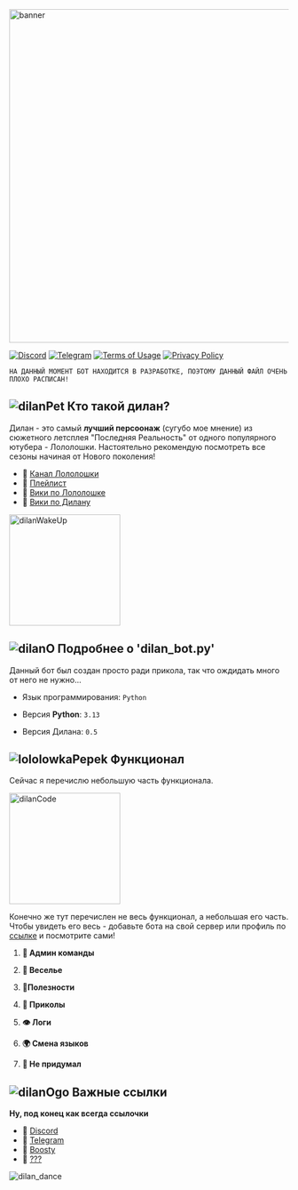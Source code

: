 <img src="https://i.ibb.co/Xfz74PM3/banner.png" alt="banner" width="600"/>

[![Discord](https://img.shields.io/badge/Discord-7289DA?style=flat&logo=discord&logoColor=white)](https://discord.com/invite/fE3QXDNa9h)
[![Telegram](https://img.shields.io/badge/Telegram-0088cc?style=flat&logo=telegram&logoColor=white)](https://t.me/limian_world)
[![Terms of Usage](https://img.shields.io/badge/Terms_of_Usage-00BFFF?style=flat&logo=book&logoColor=white)](terms-of-service.txt)
[![Privacy Policy](https://img.shields.io/badge/Privacy_Policy-00BFFF?style=flat&logo=shield&logoColor=white)](privacy-policy.txt)

`НА ДАННЫЙ МОМЕНТ БОТ НАХОДИТСЯ В РАЗРАБОТКЕ, ПОЭТОМУ ДАННЫЙ ФАЙЛ ОЧЕНЬ ПЛОХО РАСПИСАН!`
## ![dilanPet](https://i.ibb.co/cS19dCTz/dilanPet.gif) Кто такой дилан? 
Дилан - это самый **лучший персоонаж** (сугубо мое мнение) из сюжетного летсплея "Последняя Реальность" от одного популярного ютубера - Лололошки. Настоятельно рекомендую посмотреть все сезоны начиная от Нового поколения! 
- 🔗 [Канал Лололошки](https://www.youtube.com/@MrLololoshka)
- 🔗 [Плейлист](https://www.youtube.com/watch?v=ygqR7g_0M5o&list=PLpYwltiByWUvGL4IP9lavL85uTuQ7R7My)
- 🔗 [Вики по Лололошке](https://lololoshka.fandom.com/ru/wiki/%D0%9B%D0%BE%D0%BB%D0%BE%D0%BB%D0%BE%D1%88%D0%BA%D0%B0)
- 🔗 [Вики по Дилану](https://lololoshka.fandom.com/ru/wiki/%D0%94%D0%B8%D0%BB%D0%B0%D0%BD)

<img src="https://i.ibb.co/NnGHLLWt/dilan-Wake-Up.gif" alt="dilanWakeUp" width="200"/>


## ![dilanO](https://i.ibb.co/5WXkj6Rs/dilanO.gif) Подробнее о 'dilan_bot.py'

Данный бот был создан просто ради прикола, так что ождидать много от него не нужно...

- Язык программирования: `Python`

- Версия **Python**: `3.13`

- Версия Дилана: `0.5`

## ![lololowkaPepek](https://i.ibb.co/VcdgDYxp/lololowka-Pepek.png) Функционал
Сейчас я перечислю небольшую часть функционала. 


<img src="https://i.ibb.co/C5RQjZ70/dilan-Code.gif" alt="dilanCode" width="200"/>

Конечно же тут перечислен не весь функционал, а небольшая его часть. Чтобы увидеть его весь - добавьте бота на свой сервер или профиль по [ссылке](https://discord.com/oauth2/authorize?client_id=1259473722104873060) и посмотрите сами!

1. **🚨 Админ команды**

2. **🎉 Веселье**

3. **🔧Полезности**

4. **🌱 Приколы**

5. **👁️ Логи**

6. **🌍 Смена языков**

7. **💖 Не придумал**

## ![dilanOgo](https://i.ibb.co/KxXh4dG6/dilanOgo.png) Важные ссылки
**Ну, под конец как всегда ссылочки**

- 🔗 [Discord](https://discord.com/invite/fE3QXDNa9h) 
- 🔗 [Telegram](https://t.me/limian_world)
- 🔗 [Boosty](https://boosty.to/mclem0nplay)
- 🔗 [???](https://i.ibb.co/fGKrnxCK/dilan-Rickroll.gif)

![dilan_dance](https://cdn.discordapp.com/attachments/1339378211276066866/1340290057332064367/6874741.GIF?ex=67b1d1e3&is=67b08063&hm=e014ebf8f648a20f08e7cf54177a76cca095ac307970473b0e46deb27169058c&)


